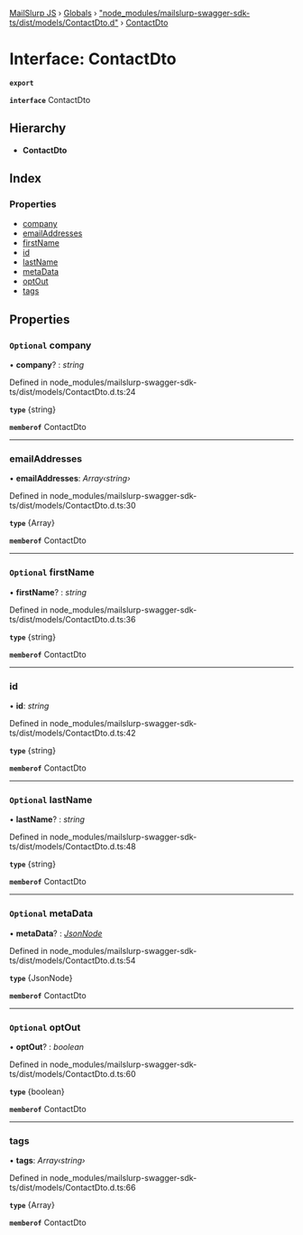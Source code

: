 [MailSlurp JS](../README.md) › [Globals](../globals.md) › ["node_modules/mailslurp-swagger-sdk-ts/dist/models/ContactDto.d"](../modules/_node_modules_mailslurp_swagger_sdk_ts_dist_models_contactdto_d_.md) › [ContactDto](_node_modules_mailslurp_swagger_sdk_ts_dist_models_contactdto_d_.contactdto.md)

# Interface: ContactDto

**`export`** 

**`interface`** ContactDto

## Hierarchy

* **ContactDto**

## Index

### Properties

* [company](_node_modules_mailslurp_swagger_sdk_ts_dist_models_contactdto_d_.contactdto.md#optional-company)
* [emailAddresses](_node_modules_mailslurp_swagger_sdk_ts_dist_models_contactdto_d_.contactdto.md#emailaddresses)
* [firstName](_node_modules_mailslurp_swagger_sdk_ts_dist_models_contactdto_d_.contactdto.md#optional-firstname)
* [id](_node_modules_mailslurp_swagger_sdk_ts_dist_models_contactdto_d_.contactdto.md#id)
* [lastName](_node_modules_mailslurp_swagger_sdk_ts_dist_models_contactdto_d_.contactdto.md#optional-lastname)
* [metaData](_node_modules_mailslurp_swagger_sdk_ts_dist_models_contactdto_d_.contactdto.md#optional-metadata)
* [optOut](_node_modules_mailslurp_swagger_sdk_ts_dist_models_contactdto_d_.contactdto.md#optional-optout)
* [tags](_node_modules_mailslurp_swagger_sdk_ts_dist_models_contactdto_d_.contactdto.md#tags)

## Properties

### `Optional` company

• **company**? : *string*

Defined in node_modules/mailslurp-swagger-sdk-ts/dist/models/ContactDto.d.ts:24

**`type`** {string}

**`memberof`** ContactDto

___

###  emailAddresses

• **emailAddresses**: *Array‹string›*

Defined in node_modules/mailslurp-swagger-sdk-ts/dist/models/ContactDto.d.ts:30

**`type`** {Array<string>}

**`memberof`** ContactDto

___

### `Optional` firstName

• **firstName**? : *string*

Defined in node_modules/mailslurp-swagger-sdk-ts/dist/models/ContactDto.d.ts:36

**`type`** {string}

**`memberof`** ContactDto

___

###  id

• **id**: *string*

Defined in node_modules/mailslurp-swagger-sdk-ts/dist/models/ContactDto.d.ts:42

**`type`** {string}

**`memberof`** ContactDto

___

### `Optional` lastName

• **lastName**? : *string*

Defined in node_modules/mailslurp-swagger-sdk-ts/dist/models/ContactDto.d.ts:48

**`type`** {string}

**`memberof`** ContactDto

___

### `Optional` metaData

• **metaData**? : *[JsonNode](_node_modules_mailslurp_swagger_sdk_ts_dist_models_jsonnode_d_.jsonnode.md)*

Defined in node_modules/mailslurp-swagger-sdk-ts/dist/models/ContactDto.d.ts:54

**`type`** {JsonNode}

**`memberof`** ContactDto

___

### `Optional` optOut

• **optOut**? : *boolean*

Defined in node_modules/mailslurp-swagger-sdk-ts/dist/models/ContactDto.d.ts:60

**`type`** {boolean}

**`memberof`** ContactDto

___

###  tags

• **tags**: *Array‹string›*

Defined in node_modules/mailslurp-swagger-sdk-ts/dist/models/ContactDto.d.ts:66

**`type`** {Array<string>}

**`memberof`** ContactDto
